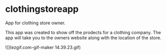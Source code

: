 # clothingstoreapp
App for clothing store owner. 

This app was created to show off the prodects for a clothing company. The app will take you to the owners website along with the location of the store. 

![](ezgif.com-gif-maker 14.39.23.gif)
